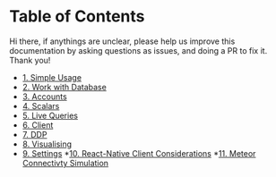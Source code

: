 # Table of Contents

Hi there, if anythings are unclear, please help us improve this documentation by asking questions as issues,
and doing a PR to fix it. Thank you!

* [1. Simple Usage](sample.md)
* [2. Work with Database](db.md)
* [3. Accounts](accounts.md)
* [4. Scalars](scalars.md)
* [5. Live Queries](live_queries.md)
* [6. Client](client.md)
* [7. DDP](ddp.md)
* [8. Visualising](visualising.md)
* [9. Settings](settings.md)
*[10. React-Native Client Considerations](react-native-client.md)
*[11. Meteor Connectivty Simulation](meteor-simulation.md)
